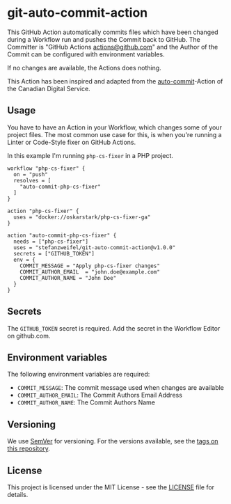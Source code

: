 # git-auto-commit-action

This GitHub Action automatically commits files which have been changed during a Workflow run and pushes the Commit back to GitHub.
The Committer is "GitHub Actions <actions@github.com>" and the Author of the Commit can be configured with environment variables.

If no changes are available, the Actions does nothing.

This Action has been inspired and adapted from the [auto-commit](https://github.com/cds-snc/github-actions/tree/master/auto-commit
)-Action of the Canadian Digital Service.

## Usage

You have to have an Action in your Workflow, which changes some of your project files. 
The most common use case for this, is when you're running a Linter or Code-Style fixer on GitHub Actions.

In this example I'm running `php-cs-fixer` in a PHP project.

```
workflow "php-cs-fixer" {
  on = "push"
  resolves = [
    "auto-commit-php-cs-fixer"
  ]
}

action "php-cs-fixer" {
  uses = "docker://oskarstark/php-cs-fixer-ga"
}

action "auto-commit-php-cs-fixer" {
  needs = ["php-cs-fixer"]
  uses = "stefanzweifel/git-auto-commit-action@v1.0.0"
  secrets = ["GITHUB_TOKEN"]
  env = {
    COMMIT_MESSAGE = "Apply php-cs-fixer changes"
    COMMIT_AUTHOR_EMAIL  = "john.doe@example.com"
    COMMIT_AUTHOR_NAME = "John Doe"
  }
}
```

## Secrets

The `GITHUB_TOKEN` secret is required. Add the secret in the Workflow Editor on github.com.

## Environment variables

The following environment variables are required:

- `COMMIT_MESSAGE`: The commit message used when changes are available
- `COMMIT_AUTHOR_EMAIL`: The Commit Authors Email Address
- `COMMIT_AUTHOR_NAME`: The Commit Authors Name


## Versioning

We use [SemVer](http://semver.org/) for versioning. For the versions available, see the [tags on this repository](https://github.com/stefanzweifel/git-auto-commit-action/tags).

## License

This project is licensed under the MIT License - see the [LICENSE](https://github.com/stefanzweifel/git-auto-commit-action/blob/master/LICENSE) file for details.
